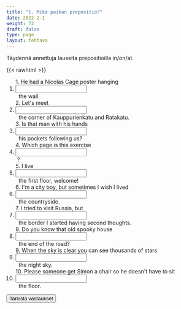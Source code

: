 ```yaml
---
title: "1. Mikä paikan prepositio?"
date: 2022-2-1
weight: 72
draft: false
type: page
layout: tehtava
---
```


Täydennä annettuja lauseita prepositioilla in/on/at. 

{{< rawhtml >}}
<div class="tehtava">
<form autocomplete="off">
  <ol>
  
<section>
1. He had a Nicolas Cage poster hanging &nbsp;<li><input id="q1" type="text"/><span></span></li>&nbsp; the wall.
</section>
<section>
2. Let's meet &nbsp;<li><input id="q2" type="text"/><span></span></li>&nbsp; the corner of Kauppurienkatu and Ratakatu.
</section>
<section>
3. Is that man with his hands &nbsp;<li><input id="q3" type="text"/><span></span></li>&nbsp; his pockets following us?
</section>
<section>
4. Which page is this exercise &nbsp;<li><input id="q4" type="text"/><span></span></li>&nbsp;?
</section>
<section>
5. I live &nbsp;<li><input id="q5" type="text"/><span></span></li>&nbsp; the first floor, welcome!
</section>
<section>
6. I'm a city boy, but sometimes I wish I lived &nbsp;<li><input id="q6" type="text"/><span></span></li>&nbsp; the countryside. 
</section>
<section>
7. I tried to visit Russia, but &nbsp;<li><input id="q7" type="text"/><span></span></li>&nbsp; the border I started having second thoughts. 
</section>
<section>
8. Do you know that old spooky house &nbsp;<li><input id="q8" type="text"/><span></span></li>&nbsp; the end of the road?
</section>
<section>
9. When the sky is clear you can see thousands of stars &nbsp;<li><input id="q9" type="text"/><span></span></li>&nbsp; the night sky.
</section>
<section>
10. Please someone get Simon a chair so he doesn't have to sit &nbsp;<li><input id="q10" type="text"/><span></span></li>&nbsp; the floor. 
</section> </ol>
  
 <link rel="stylesheet" type="text/css" href="/css/kirjoita1.css"/>

<div id="buttonWrapper">
   <input type="submit" id="submit" value="Tarkista vastaukset" />
   </div>
</form>

</div>


<script>
var answers = {
  "q1": ["on"],
  "q2": ["at"],
  "q3": ["in"],
  "q4": ["on"],
  "q5": ["on"],
  "q6": ["in"],
  "q7": ["at"],
  "q8": ["at"],
  "q9": ["in"],
  "q10": ["on"],
};

function markAnswers() {
  $("input[type='text']").each(function() {
    console.log($.inArray(this.value, answers[this.id]));
    if ($.inArray(this.value.toLowerCase().trim(), answers[this.id]) === -1) {
      $(this).parent()[0].setAttribute("class", "vaarin");
    } else {
      $(this).parent()[0].setAttribute("class", "oikein");
    }
  })
}

$("form").on("submit", function(e) {
  e.preventDefault();
  markAnswers();
});

const input = document.querySelector('.tehtava input');
const span = document.querySelector('.tehtava span');

document.querySelectorAll("input").forEach(elem => elem.addEventListener('input', function (event) {
    span.innerHTML = this.value.replace(/\s/g, '&nbsp;');
    this.style.width = span.offsetWidth + 'px';
}));

</script>
</rawhtml>